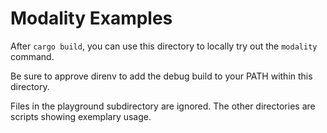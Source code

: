 # Modality Examples

After `cargo build`, you can use this directory to locally try out the `modality` command.

Be sure to approve direnv to add the debug build to your PATH within this directory.

Files in the playground subdirectory are ignored. The other directories are scripts showing exemplary usage.